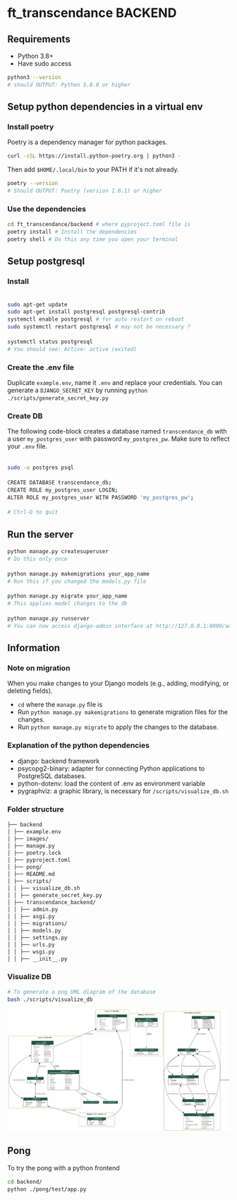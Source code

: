 # ft_transcendance BACKEND

## Requirements

- Python 3.8+
- Have sudo access

``` sh
python3 --version
# should OUTPUT: Python 3.8.0 or higher
```

## Setup python dependencies in a virtual env

### Install poetry

Poetry is a dependency manager for python packages.

``` sh
curl -sSL https://install.python-poetry.org | python3 -
```

Then add `$HOME/.local/bin` to your PATH if it's not already.

``` sh
poetry --version
# Should OUTPUT: Poetry (version 1.6.1) or higher
```

### Use the dependencies

``` sh
cd ft_transcendance/backend # where pyproject.toml file is
poetry install # Install the dependencies
poetry shell # Do this any time you open your terminal
```

## Setup postgresql

### Install

``` sh

sudo apt-get update
sudo apt-get install postgresql postgresql-contrib
systemctl enable postgresql # for auto restart on reboot
sudo systemctl restart postgresql # may not be necessary ?

systemctl status postgresql
# You should see: Active: active (exited)
```

### Create the .env file

Duplicate `example.env`, name it `.env` and replace your credentials.
You can generate a `DJANGO_SECRET_KEY` by running `python ./scripts/generate_secret_key.py`

### Create DB

The following code-block creates a database named `transcendance_db` with a user `my_postgres_user` with password `my_postgres_pw`. Make sure to reflect your `.env` file.

``` sh

sudo -u postgres psql

CREATE DATABASE transcendance_db;
CREATE ROLE my_postgres_user LOGIN;
ALTER ROLE my_postgres_user WITH PASSWORD 'my_postgres_pw';

# Ctrl-D to quit
```

## Run the server

``` sh
python manage.py createsuperuser
# Do this only once

python manage.py makemigrations your_app_name
# Run this if you changed the models.py file

python manage.py migrate your_app_name
# This applies model changes to the db

python manage.py runserver
# You can now access django-admin interface at http://127.0.0.1:8000/admin/ with the superuser credentials
```

## Information

### Note on migration

When you make changes to your Django models (e.g., adding, modifying, or deleting fields).
- `cd` where the `manage.py` file is
- Run `python manage.py makemigrations` to generate migration files for the changes.
- Run `python manage.py migrate` to apply the changes to the database.

### Explanation of the python dependencies

- django: backend framework
- psycopg2-binary: adapter for connecting Python applications to PostgreSQL databases.
- python-dotenv: load the content of .env as environment variable
- pygraphviz: a graphic library, is necessary for `/scripts/visualize_db.sh`

### Folder structure

```plaintext
├── backend
│ ├── example.env
│ ├── images/
│ ├── manage.py
│ ├── poetry.lock
│ ├── pyproject.toml
│ ├── pong/
│ ├── README.md
│ ├── scripts/
│ │ ├── visualize_db.sh
│ │ ├── generate_secret_key.py
│ ├── transcendance_backend/
│ │ ├── admin.py
│ │ ├── asgi.py
│ │ ├── migrations/
│ │ ├── models.py
│ │ ├── settings.py
│ │ ├── urls.py
│ │ ├── wsgi.py
│ │ ├── __init__.py

```

### Visualize DB

``` sh
# To generate a png UML diagram of the database
bash ./scripts/visualize_db
```

![DB visualization](images/db.png)


## Pong

To try the pong with a python frontend

``` sh
cd backend/
python ./pong/test/app.py
```
